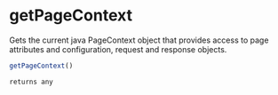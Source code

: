 # getPageContext

Gets the current java PageContext object that provides access to page attributes and configuration, request and response objects.

```javascript
getPageContext()
```

```javascript
returns any
```
